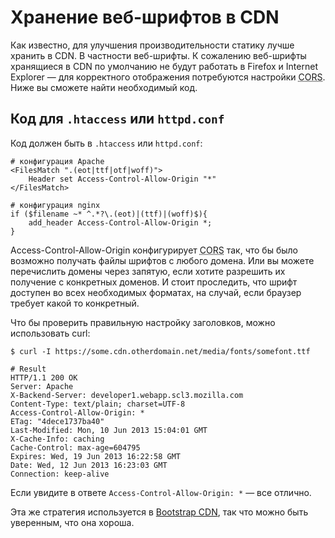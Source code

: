 # Хранение веб-шрифтов в CDN

Как известно, для улучшения производительности статику лучше хранить в CDN.
В частности веб-шрифты. К сожалению веб-шрифты хранящиеся в CDN по умолчанию 
не будут работать в Firefox и Internet Explorer — для корректного отображения 
потребуются настройки <abbr title="Cross-origin resource sharing">CORS</abbr>. 
Ниже вы сможете найти необходимый код.

## Код для `.htaccess` или `httpd.conf`

Код должен быть в `.htaccess` или `httpd.conf`:

    # конфигурация Apache 
    <FilesMatch ".(eot|ttf|otf|woff)">
        Header set Access-Control-Allow-Origin "*"
    </FilesMatch>

    # конфигурация nginx
    if ($filename ~* ^.*?\.(eot)|(ttf)|(woff)$){
        add_header Access-Control-Allow-Origin *;
    }

Access-Control-Allow-Origin конфигурирует <abbr title="Cross-origin resource sharing">CORS</abbr> 
так, что бы было возможно получать файлы шрифтов с любого домена. Или вы можете 
перечислить домены через запятую, если хотите разрешить их получение с конкретных 
доменов. И стоит проследить, что шрифт доступен во всех необходимых форматах, 
на случай, если браузер требует какой то конкретный.

Что бы проверить правильную настройку заголовков, можно использовать curl:

    $ curl -I https://some.cdn.otherdomain.net/media/fonts/somefont.ttf

    # Result
    HTTP/1.1 200 OK
    Server: Apache
    X-Backend-Server: developer1.webapp.scl3.mozilla.com
    Content-Type: text/plain; charset=UTF-8
    Access-Control-Allow-Origin: *
    ETag: "4dece1737ba40"
    Last-Modified: Mon, 10 Jun 2013 15:04:01 GMT
    X-Cache-Info: caching
    Cache-Control: max-age=604795
    Expires: Wed, 19 Jun 2013 16:22:58 GMT
    Date: Wed, 12 Jun 2013 16:23:03 GMT
    Connection: keep-alive

Если увидите в ответе `Access-Control-Allow-Origin: *` — все отлично.

Эта же стратегия используется в [Bootstrap CDN][1], так что можно быть уверенным,
что она хороша.

[1]: https://github.com/netdna/bootstrap-cdn/blob/master/.htaccess#L41
[2]: http://davidwalsh.name/css-attr-content-tooltips